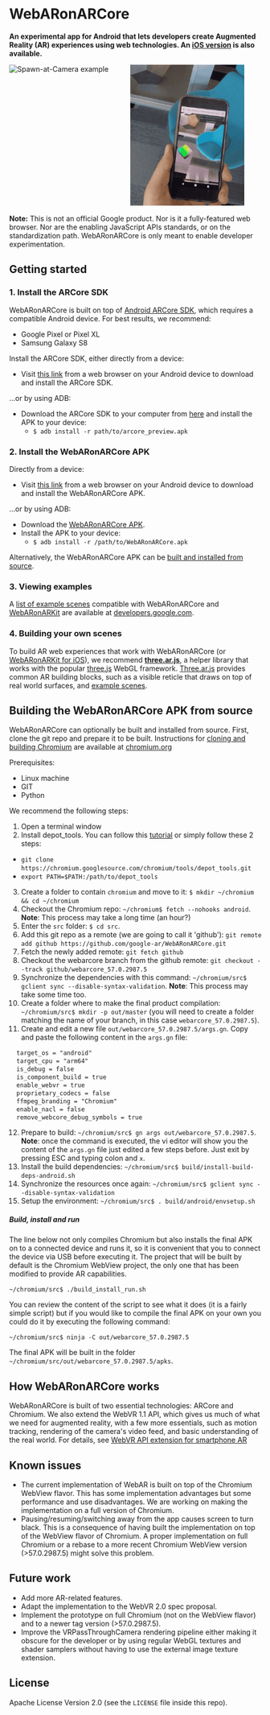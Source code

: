 # WebARonARCore

**An experimental app for Android that lets developers create Augmented Reality (AR) experiences using web technologies. An [iOS version](https://github.com/google-ar/WebARonARKit) is also available.**

<img alt="Spawn-at-Camera example" src="https://github.com/google-ar/three.ar.js/raw/master/examples/screencaps/20170829-arcore-spawnAtCamera-1.gif" style="float: left; object-fit: cover; width: 45%; height: 20em; margin-right: 1em; "><img alt="Spawn-at-Surface example" src="https://github.com/google-ar/three.ar.js/raw/master/examples/screencaps/20170829-arcore-spawnAtSurface-1.gif" style="width: 45%; height: 20em; object-fit: cover;">

**Note:** This is not an official Google product. Nor is it a fully-featured web browser. Nor are the enabling JavaScript APIs standards, or on the standardization path. WebARonARCore is only meant to enable developer experimentation.

## Getting started
 
### <a name="InstallingTheARCoreSDK">1. Install the ARCore SDK</a>

WebARonARCore is built on top of [Android ARCore SDK](https://developers.google.com/ar), which requires a compatible Android device. For best results, we recommend:

* Google Pixel or Pixel XL
* Samsung Galaxy S8

Install the ARCore SDK, either directly from a device:

* Visit [this link](https://github.com/google-ar/arcore-android-sdk/releases/download/sdk-preview/arcore-preview.apk) from a web browser on your Android device to download and install the ARCore SDK.

...or by using ADB:

* Download the ARCore SDK to your computer from [here](https://github.com/google-ar/arcore-android-sdk/releases/download/sdk-preview/arcore-preview.apk) and install the APK to your device:
  * `$ adb install -r path/to/arcore_preview.apk`

### <a name="InstallTheWebARonARCoreAPK">2. Install the WebARonARCore APK</a>

Directly from a device:

* Visit [this link](https://github.com/google-ar/WebARonARCore/raw/webarcore_57.0.2987.5/apk/WebARonARCore.apk) from a web browser on your Android device to download and install the WebARonARCore APK.

...or by using ADB:

* Download the [WebARonARCore APK](https://github.com/google-ar/WebARonARCore/blob/webarcore_57.0.2987.5/apk/WebARonARCore.apk). 
* Install the APK to your device:
  * `$ adb install -r /path/to/WebARonARCore.apk`

Alternatively, the WebARonARCore APK can be [built and installed from source](#BuildingFromSource).

### <a name="ViewingExamples">3. Viewing examples</a>
A [list of example scenes](https://developers.google.com/ar/develop/web/getting-started#examples) compatible with WebARonARCore and [WebARonARKit](https://github.com/google-ar/WebARonARKit) are available at [developers.google.com](https://developers.google.com/ar/develop/web/getting-started#examples).

### <a name="BuildingScenes">4. Building your own scenes</a>
To build AR web experiences that work with WebARonARCore (or [WebARonARKit for iOS](https://github.com/google-ar/WebARonARKit)), we recommend **[three.ar.js](https://github.com/google-ar/three.ar.js)**, a helper library that works with the popular [three.js](http://threejs.org) WebGL framework. [Three.ar.js](https://github.com/google-ar/three.ar.js) provides common AR building blocks, such as a visible reticle that draws on top of real world surfaces, and [example scenes](https://github.com/google-ar/three.ar.js#examples).


## <a name="BuildingFromSource">Building the WebARonARCore APK from source</a>

WebARonARCore can optionally be built and installed from source. First, clone the git repo and prepare it to be built. Instructions for [cloning and building Chromium](https://www.chromium.org/developers/how-tos/android-build-instructions) are available at [chromium.org](https://www.chromium.org/developers/how-tos/android-build-instructions)

Prerequisites:

* Linux machine
* GIT
* Python

We recommend the following steps:

1. Open a terminal window
2. Install depot_tools. You can follow this [tutorial](https://commondatastorage.googleapis.com/chrome-infra-docs/flat/depot_tools/docs/html/depot_tools_tutorial.html#_setting_up) or simply follow these 2 steps:
  * `git clone https://chromium.googlesource.com/chromium/tools/depot_tools.git`
  * `export PATH=$PATH:/path/to/depot_tools`
3. Create a folder to contain `chromium` and move to it: `$ mkdir ~/chromium && cd ~/chromium`
4. Checkout the Chromium repo: `~/chromium$ fetch --nohooks android`. **Note**: This process may take a long time (an hour?)
5. Enter the `src` folder: `$ cd src`.
6. Add this git repo as a remote (we are going to call it 'github'): `git remote add github https://github.com/google-ar/WebARonARCore.git`
7. Fetch the newly added remote: `git fetch github`
8. Checkout the webarcore branch from the github remote: `git checkout --track github/webarcore_57.0.2987.5`
9. Synchronize the dependencies with this command: `~/chromium/src$ gclient sync --disable-syntax-validation`. **Note**: This process may take some time too.
10. Create a folder where to make the final product compilation: `~/chromium/src$ mkdir -p out/master` (you will need to create a folder matching the name of your branch, in this case `webarcore_57.0.2987.5`).
11. Create and edit a new file `out/webarcore_57.0.2987.5/args.gn`. Copy and paste the following content in the `args.gn` file:
```
  target_os = "android"
  target_cpu = "arm64"
  is_debug = false
  is_component_build = true
  enable_webvr = true
  proprietary_codecs = false
  ffmpeg_branding = "Chromium"
  enable_nacl = false
  remove_webcore_debug_symbols = true
```
12. Prepare to build: `~/chromium/src$ gn args out/webarcore_57.0.2987.5`. **Note**: once the command is executed, the vi editor will show you the content of the `args.gn` file just edited a few steps before. Just exit by pressing ESC and typing colon and `x`.
13. Install the build dependencies: `~/chromium/src$ build/install-build-deps-android.sh`
14. Synchronize the resources once again: `~/chromium/src$ gclient sync --disable-syntax-validation`
15. Setup the environment: `~/chromium/src$ . build/android/envsetup.sh`

##### Build, install and run

The line below not only compiles Chromium but also installs the final APK on to a connected device and runs it, so it is convenient that you to connect the device via USB before executing it. The project that will be built by default is the Chromium WebView project, the only one that has been modified to provide AR capabilities.
```
~/chromium/src$ ./build_install_run.sh
```
You can review the content of the script to see what it does (it is a fairly simple script) but if you would like to compile the final APK on your own you could do it by executing the following command:
```
~/chromium/src$ ninja -C out/webarcore_57.0.2987.5
```

The final APK will be built in the folder `~/chromium/src/out/webarcore_57.0.2987.5/apks`.

## <a name="HowWebARonARCoreWorks">How WebARonARCore works</a>

WebARonARCore is built of two essential technologies: ARCore and Chromium. We also extend the WebVR 1.1 API, which gives us much of what we need for augmented reality, with a few more essentials, such as motion tracking, rendering of the camera's video feed, and basic understanding of the real world. For details, see [WebVR API extension for smartphone AR](https://github.com/google-ar/three.ar.js/blob/master/webvr_ar_extension.md)

## <a name="KnownIssues">Known issues</a>
* The current implementation of WebAR is built on top of the Chromium WebView flavor. This has some implementation advantages but some performance and use disadvantages. We are working on making the implementation on a full version of Chromium.
* Pausing/resuming/switching away from the app causes screen to turn black. This is a consequence of having built the implementation on top of the WebView flavor of Chromium. A proper implementation on full Chromium or a rebase to a more recent Chromium WebView version (>57.0.2987.5) might solve this problem.

## <a name="FutureWork">Future work</a>
* Add more AR-related features.
* Adapt the implementation to the WebVR 2.0 spec proposal.
* Implement the prototype on full Chromium (not on the WebView flavor) and to a newer tag version (>57.0.2987.5).
* Improve the VRPassThroughCamera rendering pipeline either making it obscure for the developer or by using regular WebGL textures and shader samplers without having to use the external image texture extension.

## <a name="License">License</a>
Apache License Version 2.0 (see the `LICENSE` file inside this repo).

